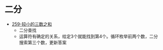 # 二分
- [259-较小的三数之和](https://leetcode.cn/problems/3sum-smaller/)
    - 二分查找
    - 运算符有确定的关系，给定3个就能找到第4个。循环枚举前两个数，二分搜索第三个数，更新答案